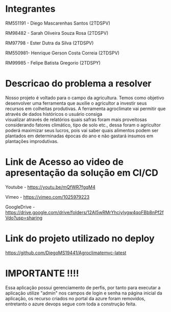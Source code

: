 # Integrantes

RM551191 - Diego Mascarenhas Santos (2TDSPV)

RM98482 - Sarah Oliveira Souza Rosa (2TDSPV)

RM97798 - Ester Dutra da Silva  (2TDSPV)

RM550981- Henrique Gerson Costa Correia (2TDSPV)

RM99985 - Felipe Batista Gregorio (2TDSPY)


# Descricao do problema a resolver

Nosso projeto é voltado para o campo da agricultura. Temos como objetivo desenvolver
uma ferramenta que auxilie o agricultor a investir seus recursos em colheitas produtivas.
A ferramenta agroclimate vai permitir que através de dados históricos o usuário consiga  
visualizar através de relatórios quais safras foram mais proveitosas considerando fatores
climático, tipo de solo etc., dessa foram o agricultor poderá maximizar seus lucros, pois vai
saber quais alimentos podem ser plantados em determinadas épocas do ano e não gastará
insumos em plantações improdutivas.

# Link de Acesso ao video de apresentação da solução em CI/CD

Youtube - https://youtu.be/mQfWR7fgqM4

Vimeo - https://vimeo.com/1025979223

GoogleDrive - https://drive.google.com/drive/folders/12Al5wRMrYhciylygw4qoFBb8nPf2fVdo?usp=sharing


# Link do projeto utilizado no deploy

https://github.com/DiegoMS19441/Agroclimatemvc-latest

# IMPORTANTE !!!!

Essa aplicação possui gerenciamento de perfis, por tanto para executar a aplicação utilize "admin" nos campos de login e senha na página inicial da aplicação, os recurso criados no portal da azure foram removidos, entretanto o azure devops segue com toda a construção feita.


